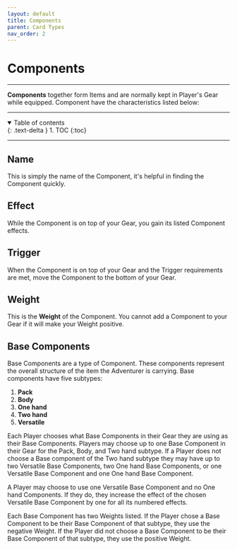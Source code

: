 ```yaml
---
layout: default
title: Components
parent: Card Types
nav_order: 2
---
```


# Components

---

**Components** together form Items and are normally kept in Player's Gear while equipped. Component have the characteristics listed below:

---

<details open markdown="block">
  <summary>
    Table of contents
  </summary>
  {: .text-delta }
1. TOC
{:toc}
</details>

---

## Name

This is simply the name of the Component, it's helpful in finding the Component quickly. 

## Effect

While the Component is on top of your Gear, you gain its listed Component effects. 

## Trigger

When the Component is on top of your Gear and the Trigger requirements are met, move the Component to the bottom of your Gear.

## Weight

This is the **Weight** of the Component. You cannot add a Component to your Gear if it will make your Weight positive.


## Base Components

Base Components are a type of Component. These components represent the overall structure of the item the Adventurer is carrying. Base components have five subtypes: 
1. **Pack**
2. **Body**
3. **One hand**
4. **Two hand**
5. **Versatile** 

Each Player chooses what Base Components in their Gear they are using as their Base Components. Players may choose up to one Base Component in their Gear for the Pack, Body, and Two hand subtype. If a Player does not choose a Base component of the Two hand subtype they may have up to two Versatile Base Components, two One hand Base Components, or one Versatile Base Component and one One hand Base Component. 

A Player may choose to use one Versatile Base Component and no One hand Components. If they do, they increase the effect of the chosen Versatile Base Component by one for all its numbered effects. 

Each Base Component has two Weights listed. If the Player chose a Base Component to be their Base Component of that subtype, they use the negative Weight. If the Player did not choose a Base Component to be their Base Component of that subtype, they use the positive Weight. 